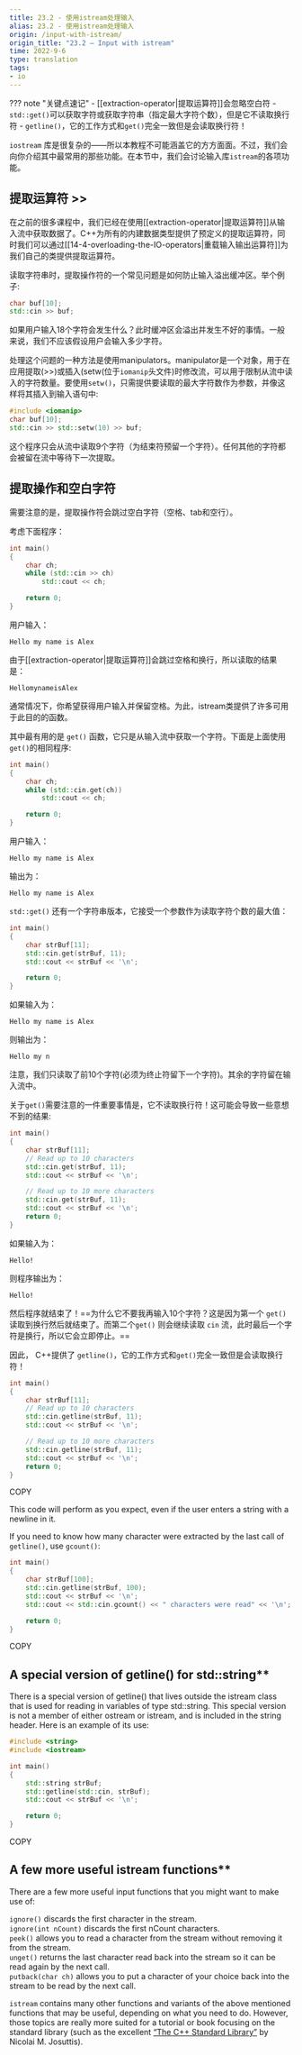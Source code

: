 ```yaml
---
title: 23.2 - 使用istream处理输入
alias: 23.2 - 使用istream处理输入
origin: /input-with-istream/
origin_title: "23.2 — Input with istream"
time: 2022-9-6
type: translation
tags:
- io
---
```


??? note "关键点速记"
	- [[extraction-operator|提取运算符]]会忽略空白符
	- `std::get()`可以获取字符或获取字符串（指定最大字符个数），但是它不读取换行符
	- `getline()`，它的工作方式和`get()`完全一致但是会读取换行符！

`iostream` 库是很复杂的——所以本教程不可能涵盖它的方方面面。不过，我们会向你介绍其中最常用的那些功能。在本节中，我们会讨论输入库`istream`的各项功能。

## 提取运算符 >>

在之前的很多课程中，我们已经在使用[[extraction-operator|提取运算符]]从输入流中获取数据了。C++为所有的内建数据类型提供了预定义的提取运算符，同时我们可以通过[[14-4-overloading-the-IO-operators|重载输入输出运算符]]为我们自己的类提供提取运算符。

读取字符串时，提取操作符的一个常见问题是如何防止输入溢出缓冲区。举个例子:

```cpp
char buf[10];
std::cin >> buf;
```

如果用户输入18个字符会发生什么？此时缓冲区会溢出并发生不好的事情。一般来说，我们不应该假设用户会输入多少字符。

处理这个问题的一种方法是使用manipulators。manipulator是一个对象，用于在应用提取(>>)或插入(setw(位于`iomanip`头文件)时修改流，可以用于限制从流中读入的字符数量。要使用`setw()`，只需提供要读取的最大字符数作为参数，并像这样将其插入到输入语句中:

```cpp
#include <iomanip>
char buf[10];
std::cin >> std::setw(10) >> buf;
```


这个程序只会从流中读取9个字符（为结束符预留一个字符）。任何其他的字符都会被留在流中等待下一次提取。

## 提取操作和空白字符

需要注意的是，提取操作符会跳过空白字符（空格、tab和空行）。

考虑下面程序：

```cpp
int main()
{
    char ch;
    while (std::cin >> ch)
        std::cout << ch;

    return 0;
}
```

用户输入：

```
Hello my name is Alex
```

由于[[extraction-operator|提取运算符]]会跳过空格和换行，所以读取的结果是：

```
HellomynameisAlex
```

通常情况下，你希望获得用户输入并保留空格。为此，istream类提供了许多可用于此目的的函数。

其中最有用的是 `get()` 函数，它只是从输入流中获取一个字符。下面是上面使用`get()`的相同程序:

```cpp
int main()
{
    char ch;
    while (std::cin.get(ch))
        std::cout << ch;

    return 0;
}
```

用户输入：

```
Hello my name is Alex
```

输出为：

```
Hello my name is Alex
```

`std::get()` 还有一个字符串版本，它接受一个参数作为读取字符个数的最大值：

```cpp
int main()
{
    char strBuf[11];
    std::cin.get(strBuf, 11);
    std::cout << strBuf << '\n';

    return 0;
}
```

如果输入为：

```
Hello my name is Alex
```

则输出为：

```
Hello my n
```

注意，我们只读取了前10个字符(必须为终止符留下一个字符)。其余的字符留在输入流中。

关于`get()`需要注意的一件重要事情是，它不读取换行符！这可能会导致一些意想不到的结果:

```cpp
int main()
{
    char strBuf[11];
    // Read up to 10 characters
    std::cin.get(strBuf, 11);
    std::cout << strBuf << '\n';

    // Read up to 10 more characters
    std::cin.get(strBuf, 11);
    std::cout << strBuf << '\n';
    return 0;
}
```

如果输入为：

```
Hello!
```

则程序输出为：

```
Hello!
```

然后程序就结束了！==为什么它不要我再输入10个字符？这是因为第一个 `get()` 读取到换行然后就结束了。而第二个`get()` 则会继续读取 `cin` 流，此时最后一个字符是换行，所以它会立即停止。==

因此， C++提供了 `getline()`，它的工作方式和`get()`完全一致但是会读取换行符！

```cpp
int main()
{
    char strBuf[11];
    // Read up to 10 characters
    std::cin.getline(strBuf, 11);
    std::cout << strBuf << '\n';

    // Read up to 10 more characters
    std::cin.getline(strBuf, 11);
    std::cout << strBuf << '\n';
    return 0;
}
```

COPY

This code will perform as you expect, even if the user enters a string with a newline in it.

If you need to know how many character were extracted by the last call of `getline()`, use `gcount()`:

```cpp
int main()
{
    char strBuf[100];
    std::cin.getline(strBuf, 100);
    std::cout << strBuf << '\n';
    std::cout << std::cin.gcount() << " characters were read" << '\n';

    return 0;
}
```

COPY

## A special version of getline() for std::string**

There is a special version of getline() that lives outside the istream class that is used for reading in variables of type std::string. This special version is not a member of either ostream or istream, and is included in the string header. Here is an example of its use:

```cpp
#include <string>
#include <iostream>

int main()
{
    std::string strBuf;
    std::getline(std::cin, strBuf);
    std::cout << strBuf << '\n';

    return 0;
}
```

COPY

## A few more useful istream functions**

There are a few more useful input functions that you might want to make use of:

`ignore()` discards the first character in the stream.  
`ignore(int nCount)` discards the first nCount characters.  
`peek()` allows you to read a character from the stream without removing it from the stream.  
`unget()` returns the last character read back into the stream so it can be read again by the next call.  
`putback(char ch)` allows you to put a character of your choice back into the stream to be read by the next call.

`istream` contains many other functions and variants of the above mentioned functions that may be useful, depending on what you need to do. However, those topics are really more suited for a tutorial or book focusing on the standard library (such as the excellent [“The C++ Standard Library”](https://www.amazon.com/Standard-Library-Tutorial-Reference-2nd/dp/0321623215) by Nicolai M. Josuttis).